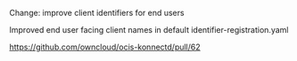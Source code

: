 Change: improve client identifiers for end users

Improved end user facing client names in default identifier-registration.yaml

https://github.com/owncloud/ocis-konnectd/pull/62
